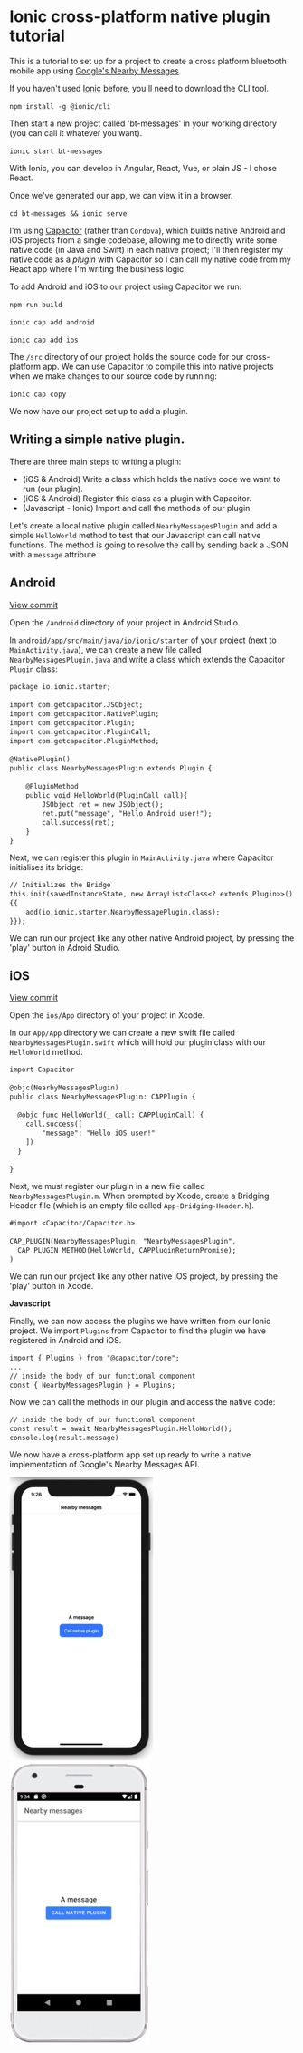 # Ionic cross-platform native plugin tutorial

This is a tutorial to set up for a project to create a cross platform bluetooth mobile app using [Google's Nearby Messages](https://developers.google.com/nearby/messages/overview).

If you haven't used [Ionic](https://ionicframework.com/) before, you'll need to download the CLI tool.

`npm install -g @ionic/cli`

Then start a new project called 'bt-messages' in your working directory (you can call it whatever you want).

`ionic start bt-messages`

With Ionic, you can develop in Angular, React, Vue, or plain JS - I chose React.

Once we've generated our app, we can view it in a browser.

`cd bt-messages && ionic serve`

I'm using [Capacitor](https://capacitorjs.com/) (rather than `Cordova`), which builds native Android and iOS projects from a single codebase, allowing me to directly write some native code (in Java and Swift) in each native project; I'll then register my native code as a _plugin_ with Capacitor so I can call my native code from my React app where I'm writing the business logic.

To add Android and iOS to our project using Capacitor we run:

`npm run build`

`ionic cap add android`

`ionic cap add ios`

The `/src` directory of our project holds the source code for our cross-platform app. We can use Capacitor to compile this into native projects when we make changes to our source code by running:

`ionic cap copy`

We now have our project set up to add a plugin.

## Writing a simple native plugin.

There are three main steps to writing a plugin:

- (iOS & Android) Write a class which holds the native code we want to run (our plugin).
- (iOS & Android) Register this class as a plugin with Capacitor.
- (Javascript - Ionic) Import and call the methods of our plugin.

Let's create a local native plugin called `NearbyMessagesPlugin` and add a simple `HelloWorld` method to test that our Javascript can call native functions. The method is going to resolve the call by sending back a JSON with a `message` attribute.

## Android

[View commit](https://github.com/JamesDHW/ionic-bluetooth-plugin/commit/f9a4478de05fb4d0e9b86a8527836295f3826c42)

Open the `/android` directory of your project in Android Studio.

In `android/app/src/main/java/io/ionic/starter` of your project (next to `MainActivity.java`), we can create a new file called `NearbyMessagesPlugin.java` and write a class which extends the Capacitor `Plugin` class:

```
package io.ionic.starter;

import com.getcapacitor.JSObject;
import com.getcapacitor.NativePlugin;
import com.getcapacitor.Plugin;
import com.getcapacitor.PluginCall;
import com.getcapacitor.PluginMethod;

@NativePlugin()
public class NearbyMessagesPlugin extends Plugin {

    @PluginMethod
    public void HelloWorld(PluginCall call){
        JSObject ret = new JSObject();
        ret.put("message", "Hello Android user!");
        call.success(ret);
    }
}
```

Next, we can register this plugin in `MainActivity.java` where Capacitor initialises its bridge:

```
// Initializes the Bridge
this.init(savedInstanceState, new ArrayList<Class<? extends Plugin>>() {{
    add(io.ionic.starter.NearbyMessagePlugin.class);
}});
```

We can run our project like any other native Android project, by pressing the 'play' button in Adroid Studio.

## iOS

[View commit](https://github.com/JamesDHW/ionic-bluetooth-plugin/commit/b53757d8faaa57d113b899d15ede1e9641703164)

Open the `ios/App` directory of your project in Xcode.

In our `App/App` directory we can create a new swift file called `NearbyMessagesPlugin.swift` which will hold our plugin class with our `HelloWorld` method.

```
import Capacitor

@objc(NearbyMessagesPlugin)
public class NearbyMessagesPlugin: CAPPlugin {

  @objc func HelloWorld(_ call: CAPPluginCall) {
    call.success([
        "message": "Hello iOS user!"
    ])
  }

}
```

Next, we must register our plugin in a new file called `NearbyMessagesPlugin.m`. When prompted by Xcode, create a Bridging Header file (which is an empty file called `App-Bridging-Header.h`).

```
#import <Capacitor/Capacitor.h>

CAP_PLUGIN(NearbyMessagesPlugin, "NearbyMessagesPlugin",
  CAP_PLUGIN_METHOD(HelloWorld, CAPPluginReturnPromise);
)
```

We can run our project like any other native iOS project, by pressing the 'play' button in Xcode.

**Javascript**

Finally, we can now access the plugins we have written from our Ionic project. We import `Plugins` from Capacitor to find the plugin we have registered in Android and iOS.

```
import { Plugins } from "@capacitor/core";
...
// inside the body of our functional component
const { NearbyMessagesPlugin } = Plugins;
```

Now we can call the methods in our plugin and access the native code:

```
// inside the body of our functional component
const result = await NearbyMessagesPlugin.HelloWorld();
console.log(result.message)
```

We now have a cross-platform app set up ready to write a native implementation of Google's Nearby Messages API.

<img src="./images/ios.gif" height="500" />
<img src="./images/android.gif" height="500" />
